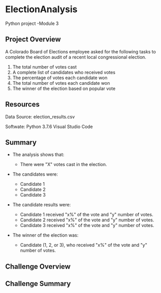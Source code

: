 # ElectionAnalysis
Python project -Module 3

## Project Overview 
A Colorado Board of Elections employee asked for the following tasks to complete the election audit of a recent local congressional election. 

1. The total number of votes cast 
2. A complete list of candidates who received votes 
3. The percentage of votes each candidate won 
4. The total number of votes each candidate won 
5. The winner of the election based on popular vote 

## Resources 
Data Source: election_results.csv

Softwate: Python 3.7.6 Visual Studio Code 

## Summary

- The analysis shows that:
    * There were "X" votes cast in the election. 

- The candidates were: 
    * Candidate 1
    * Candidate 2
    * Candidate 3
    
 - The candidate results were:
 
    * Candidate 1 received "x%" of the vote and "y" number of votes.
    * Candidate 2 received "x%" of the vote and "y" number of votes.
    * Candidate 3 received "x%" of the vote and "y" number of votes.
    
 - The winner of the election was:
    * Candidate (1, 2, or 3), who received "x%" of the vote and "y" number of votes.
     
## Challenge Overview


## Challenge Summary 

